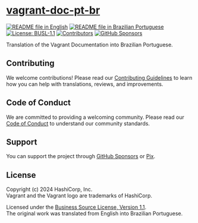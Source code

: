 # [vagrant-doc-pt-br][page]

[![README file in English][badge-readme-en]][readme-en]
[![README file in Brazilian Portuguese][badge-readme-pt-br]][readme-pt-br]
[![License: BUSL-1.1][badge-license]][license]
[![Contributors][badge-contributors]][contributors]
[![GitHub Sponsors][badge-github-sponsors]][github-sponsors]

Translation of the Vagrant Documentation into Brazilian Portuguese.

## Contributing

We welcome contributions!
Please read our [Contributing Guidelines][contributing] to learn how you can
help with translations, reviews, and improvements.

## Code of Conduct

We are committed to providing a welcoming community.
Please read our [Code of Conduct][code-of-conduct] to understand our community
standards.

## Support

You can support the project through [GitHub Sponsors][github-sponsors] or
[Pix][sponsor].

## License

Copyright (c) 2024 HashiCorp, Inc.<br>
Vagrant and the Vagrant logo are trademarks of HashiCorp.

Licensed under the [Business Source License, Version 1.1][license].<br>
The original work was translated from English into Brazilian Portuguese.

[badge-contributors]: https://img.shields.io/github/contributors/docsdevbr/vagrant-doc-pt-br

[badge-github-sponsors]: https://img.shields.io/github/sponsors/docsdevbr

[badge-license]: https://img.shields.io/badge/license-BUSL--1.1-green

[badge-readme-en]: https://img.shields.io/badge/lang-en-blue

[badge-readme-pt-br]: https://img.shields.io/badge/lang-pt--br-blue

[code-of-conduct]: https://github.com/docsdevbr/.github/blob/main/CODE_OF_CONDUCT.EN.md

[contributing]: https://github.com/docsdevbr/.github/blob/main/CONTRIBUTING.EN.md

[contributors]: https://github.com/docsdevbr/vagrant-doc-pt-br/graphs/contributors

[github-sponsors]: https://github.com/sponsors/docsdevbr

[license]: LICENSE

[page]: https://docs.dev.br/docs/vagrant/doc/

[readme-en]: README.EN.md

[readme-pt-br]: README.md

[sponsor]: https://docs.dev.br/apoie-o-projeto
